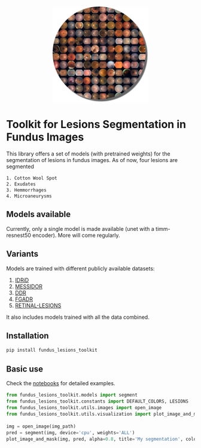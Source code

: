 <p align="center">
    <img src="imgs/mosaic.png" width="256px"/>
</p>


# Toolkit for Lesions Segmentation in Fundus Images

This library offers a set of models (with pretrained weights) for the segmentation of lesions in fundus images.
As of now, four lesions are segmented

    1. Cotton Wool Spot
    2. Exudates
    3. Hemmorrhages
    4. Microaneurysms


## Models available

Currently, only a single model is made available (unet with a timm-resnest50 encoder). More will come regularly.

## Variants

Models are trained with different publicly available datasets:
1. [IDRiD](https://ieee-dataport.org/open-access/indian-diabetic-retinopathy-image-dataset-idrid)
2. [MESSIDOR](https://www.adcis.net/fr/logiciels-tiers/messidor-fr/)
3. [DDR](https://github.com/nkicsl/DDR-dataset)
4. [FGADR](https://csyizhou.github.io/FGADR/)
5. [RETINAL-LESIONS](https://github.com/WeiQijie/retinal-lesions)

It also includes models trained with all the data combined.

## Installation

```bash
pip install fundus_lesions_toolkit
```


## Basic use

Check the [notebooks](notebooks/) for detailed examples.

```python
from fundus_lesions_toolkit.models import segment
from fundus_lesions_toolkit.constants import DEFAULT_COLORS, LESIONS
from fundus_lesions_toolkit.utils.images import open_image
from fundus_lesions_toolkit.utils.visualization import plot_image_and_mask

img = open_image(img_path)
pred = segment(img, device='cpu', weights='ALL')
plot_image_and_mask(img, pred, alpha=0.8, title='My segmentation', colors=DEFAULT_COLORS, labels=LESIONS)